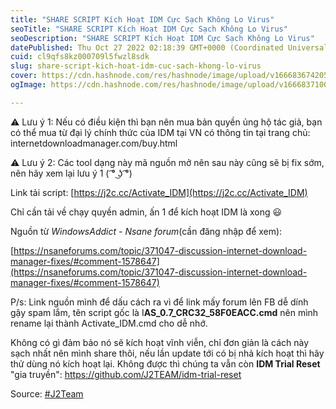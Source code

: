 ```yaml
---
title: "SHARE SCRIPT Kích Hoạt IDM Cực Sạch Không Lo Virus"
seoTitle: "SHARE SCRIPT Kích Hoạt IDM Cực Sạch Không Lo Virus"
seoDescription: "SHARE SCRIPT Kích Hoạt IDM Cực Sạch Không Lo Virus"
datePublished: Thu Oct 27 2022 02:18:39 GMT+0000 (Coordinated Universal Time)
cuid: cl9qfs8kz000709l5fwzl8sdk
slug: share-script-kich-hoat-idm-cuc-sach-khong-lo-virus
cover: https://cdn.hashnode.com/res/hashnode/image/upload/v1666836742052/cVeLjhEuj.jpg
ogImage: https://cdn.hashnode.com/res/hashnode/image/upload/v1666837100003/fGzBmLLlu.jpg

---
```


⚠️ Lưu ý 1: Nếu có điều kiện thì bạn nên mua bản quyền ủng hộ tác giả, bạn có thể mua từ đại lý chính thức của IDM tại VN có thông tin tại trang chủ: internetdownloadmanager.com/buy.html

⚠️ Lưu ý 2: Các tool dạng này mã nguồn mở nên sau này cũng sẽ bị fix sớm, nên hãy xem lại lưu ý 1  ( ͡° ͜ʖ ͡°)

Link tải script: [https://j2c.cc/Activate_IDM](https://j2c.cc/Activate_IDM)

Chỉ cần tải về chạy quyền admin, ấn 1 để kích hoạt IDM là xong 😃

Nguồn từ *WindowsAddict - Nsane forum*(cần đăng nhập để xem):

[https://nsaneforums.com/topic/371047-discussion-internet-download-manager-fixes/#comment-1578647](https://nsaneforums.com/topic/371047-discussion-internet-download-manager-fixes/#comment-1578647)

P/s: Link nguồn mình để dấu cách ra vì để link mấy forum lên FB dễ dính gậy spam lắm, tên script gốc là I**AS_0.7_CRC32_58F0EACC.cmd** nên mình rename lại thành Activate_IDM.cmd cho dễ nhớ.

Không có gì đảm bảo nó sẽ kích hoạt vĩnh viễn, chỉ đơn giản là cách này sạch nhất nên mình share thôi, nếu lần update tới có bị nhả kích hoạt thì hãy thử dùng nó kích hoạt lại. Không được thì chúng ta vẫn còn **IDM Trial Reset** "gia truyền": https://github.com/J2TEAM/idm-trial-reset

Source: [#J2Team](https://www.facebook.com/groups/j2team.community/posts/1753296181669161/)